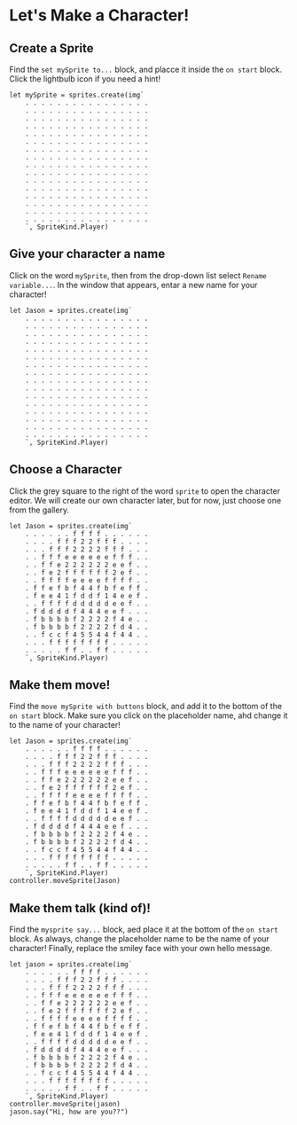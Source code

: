 # Let's Make a Character!

## Create a Sprite 
Find the ``set mySprite to...`` block, and placce it inside the ``on start`` block.
Click the lightbulb icon if you need a hint!

```blocks
let mySprite = sprites.create(img`
    . . . . . . . . . . . . . . . . 
    . . . . . . . . . . . . . . . . 
    . . . . . . . . . . . . . . . . 
    . . . . . . . . . . . . . . . . 
    . . . . . . . . . . . . . . . . 
    . . . . . . . . . . . . . . . . 
    . . . . . . . . . . . . . . . . 
    . . . . . . . . . . . . . . . . 
    . . . . . . . . . . . . . . . . 
    . . . . . . . . . . . . . . . . 
    . . . . . . . . . . . . . . . . 
    . . . . . . . . . . . . . . . . 
    . . . . . . . . . . . . . . . . 
    . . . . . . . . . . . . . . . . 
    . . . . . . . . . . . . . . . . 
    . . . . . . . . . . . . . . . . 
    `, SpriteKind.Player)
```

## Give your character a name
Click on the word ``mySprite``, then from the drop-down list select ``Rename variable...``.
In the window that appears, entar a new name for your character!

```blocks
let Jason = sprites.create(img`
    . . . . . . . . . . . . . . . . 
    . . . . . . . . . . . . . . . . 
    . . . . . . . . . . . . . . . . 
    . . . . . . . . . . . . . . . . 
    . . . . . . . . . . . . . . . . 
    . . . . . . . . . . . . . . . . 
    . . . . . . . . . . . . . . . . 
    . . . . . . . . . . . . . . . . 
    . . . . . . . . . . . . . . . . 
    . . . . . . . . . . . . . . . . 
    . . . . . . . . . . . . . . . . 
    . . . . . . . . . . . . . . . . 
    . . . . . . . . . . . . . . . . 
    . . . . . . . . . . . . . . . . 
    . . . . . . . . . . . . . . . . 
    . . . . . . . . . . . . . . . . 
    `, SpriteKind.Player)
```

## Choose a Character
Click the grey square to the right of the word ``sprite`` to open the character editor.
We will create our own character later, but for now, just choose one from the gallery.

```blocks
let Jason = sprites.create(img`
    . . . . . . f f f f . . . . . . 
    . . . . f f f 2 2 f f f . . . . 
    . . . f f f 2 2 2 2 f f f . . . 
    . . f f f e e e e e e f f f . . 
    . . f f e 2 2 2 2 2 2 e e f . . 
    . . f e 2 f f f f f f 2 e f . . 
    . . f f f f e e e e f f f f . . 
    . f f e f b f 4 4 f b f e f f . 
    . f e e 4 1 f d d f 1 4 e e f . 
    . . f f f f d d d d d e e f . . 
    . f d d d d f 4 4 4 e e f . . . 
    . f b b b b f 2 2 2 2 f 4 e . . 
    . f b b b b f 2 2 2 2 f d 4 . . 
    . . f c c f 4 5 5 4 4 f 4 4 . . 
    . . . f f f f f f f f . . . . . 
    . . . . . f f . . f f . . . . . 
    `, SpriteKind.Player)
```

## Make them move!

Find the ``move mySprite with buttons`` block, and add it to the bottom of the ``on start`` block.
Make sure you click on the placeholder name, ahd change it to the name of your character!

```blocks
let Jason = sprites.create(img`
    . . . . . . f f f f . . . . . . 
    . . . . f f f 2 2 f f f . . . . 
    . . . f f f 2 2 2 2 f f f . . . 
    . . f f f e e e e e e f f f . . 
    . . f f e 2 2 2 2 2 2 e e f . . 
    . . f e 2 f f f f f f 2 e f . . 
    . . f f f f e e e e f f f f . . 
    . f f e f b f 4 4 f b f e f f . 
    . f e e 4 1 f d d f 1 4 e e f . 
    . . f f f f d d d d d e e f . . 
    . f d d d d f 4 4 4 e e f . . . 
    . f b b b b f 2 2 2 2 f 4 e . . 
    . f b b b b f 2 2 2 2 f d 4 . . 
    . . f c c f 4 5 5 4 4 f 4 4 . . 
    . . . f f f f f f f f . . . . . 
    . . . . . f f . . f f . . . . . 
    `, SpriteKind.Player)
controller.moveSprite(Jason)
```
## Make them talk (kind of)!

Find the ``mysprite say...`` block, aed place it at the bottom of the ``on start`` block.
As always, change the placeholder name to be the name of your character! Finally, replace the smiley face with your own hello message.

```blocks
let jason = sprites.create(img`
    . . . . . . f f f f . . . . . . 
    . . . . f f f 2 2 f f f . . . . 
    . . . f f f 2 2 2 2 f f f . . . 
    . . f f f e e e e e e f f f . . 
    . . f f e 2 2 2 2 2 2 e e f . . 
    . . f e 2 f f f f f f 2 e f . . 
    . . f f f f e e e e f f f f . . 
    . f f e f b f 4 4 f b f e f f . 
    . f e e 4 1 f d d f 1 4 e e f . 
    . . f f f f d d d d d e e f . . 
    . f d d d d f 4 4 4 e e f . . . 
    . f b b b b f 2 2 2 2 f 4 e . . 
    . f b b b b f 2 2 2 2 f d 4 . . 
    . . f c c f 4 5 5 4 4 f 4 4 . . 
    . . . f f f f f f f f . . . . . 
    . . . . . f f . . f f . . . . . 
    `, SpriteKind.Player)
controller.moveSprite(jason)
jason.say("Hi, how are you??")
```
